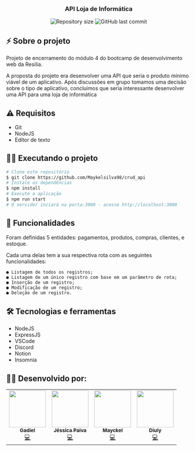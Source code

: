 <h3 align="center">
     API Loja de Informática
</h3>

<p align="center">
  <img alt="Repository size" src="https://img.shields.io/github/repo-size/raquelmrodrigues/api-m4">
  <img alt="GitHub last commit" src="https://img.shields.io/github/contributors/raquelmrodrigues/api-m4">
</p>

## ⚡ Sobre o projeto


Projeto de encerramento do módulo 4 do bootcamp de desenvolvimento web da Resilia.

A proposta do projeto era desenvolver uma API que seria o produto mínimo viável de um aplicativo. Após discussões em grupo tomamos uma decisão sobre o tipo de aplicativo, concluímos que seria interessante desenvolver uma API para uma loja de informática


## ⚠️ Requisitos

<ul>
    <li>Git</li>
    <li>NodeJS</li>
    <li>Editor de texto</li>
</ul>

## 🧑‍💻 Executando o projeto


```bash
# Clone este repositório
$ git clone https://github.com/Maykelsilva98/crud_api
# Instale as dependências
$ npm install
# Execute a aplicação
$ npm run start
# O servidor inciará na porta:3000 - acesse http://localhost:3000 
```

## 🔧 Funcionalidades

Foram definidas 5 entidades: pagamentos, produtos, compras, clientes, e estoque.

Cada uma delas tem a sua respectiva rota com as seguintes funcionalidades:

    ● Listagem de todos os registros;
    ● Listagem de um único registro com base em um parâmetro de rota;
    ● Inserção de um registro;
    ● Modificação de um registro;
    ● Deleção de um registro.

## 🛠️ Tecnologias e ferramentas 

* NodeJS
* ExpressJS
* VSCode
* Discord
* Notion
* Insomnia

## 👩‍💻 Desenvolvido por:

<table align="center">
  <tr>
<td align="center"><a href="https://github.com/machadogadiel"><img src="https://avatars.githubusercontent.com/u/85411005?v=4" width="100px;" alt=""/><br /><sub><b>Gadiel</b></sub></a><br /><a href="contribuidores" title="Documentation">💻​</a></td>
<td align="center"><a href="https://github.com/Jessica-s-paiva"><img src="https://avatars.githubusercontent.com/u/99895517?v=4" width="100px;" alt=""/><br /><sub><b>Jéssica Paiva</b></sub></a><br /><a href="contribuidores" title="Documentation">💻​</a></td>
<td align="center"><a href="https://github.com/Maykelsilva98"><img src="https://avatars.githubusercontent.com/u/53568274?v=4" width="100px;" alt=""/><br /><sub><b>Mayckel</b></sub></a><br /><a href="contribuidores" title="Documentation">💻​</a></td>
<td align="center"><a href="https://github.com/Diuh12"><img src="https://avatars.githubusercontent.com/u/100290607?v=4" width="100px;" alt=""/><br /><sub><b>Diuly</b></sub></a><br /><a href="contribuidores" title="Documentation">💻​</a></td>
 </tr>
</table>